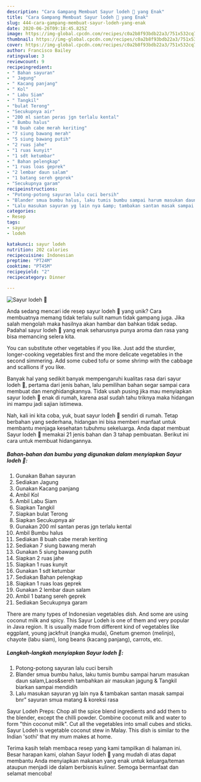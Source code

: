 ```yaml
---
description: "Cara Gampang Membuat Sayur lodeh 🍲 yang Enak"
title: "Cara Gampang Membuat Sayur lodeh 🍲 yang Enak"
slug: 444-cara-gampang-membuat-sayur-lodeh-yang-enak
date: 2020-06-26T09:18:45.825Z
image: https://img-global.cpcdn.com/recipes/c0a2b8f93bdb22a3/751x532cq70/sayur-lodeh-🍲-foto-resep-utama.jpg
thumbnail: https://img-global.cpcdn.com/recipes/c0a2b8f93bdb22a3/751x532cq70/sayur-lodeh-🍲-foto-resep-utama.jpg
cover: https://img-global.cpcdn.com/recipes/c0a2b8f93bdb22a3/751x532cq70/sayur-lodeh-🍲-foto-resep-utama.jpg
author: Francisco Bailey
ratingvalue: 3
reviewcount: 9
recipeingredient:
- " Bahan sayuran"
- " Jagung"
- " Kacang panjang"
- " Kol"
- " Labu Siam"
- " Tangkil"
- "bulat Terong"
- "Secukupnya air"
- "200 ml santan peras jgn terlalu kental"
- " Bumbu halus"
- "8 buah cabe merah keriting"
- "7 siung bawang merah"
- "5 siung bawang putih"
- "2 ruas jahe"
- "1 ruas kunyit"
- "1 sdt ketumbar"
- " Bahan pelengkap"
- "1 ruas loas geprek"
- "2 lembar daun salam"
- "1 batang sereh geprek"
- "Secukupnya garam"
recipeinstructions:
- "Potong-potong sayuran lalu cuci bersih"
- "Blander smua bumbu halus, laku tumis bumbu sampai harum masukan daun salam,Laos&amp;sereh tambahkan air masukan jagung &amp; Tangkil biarkan sampai mendidih"
- "Lalu masukan sayuran yg lain nya &amp; tambakan santan masak sampai bnr&#34; sayuran smua matang &amp; koreksi rasa"
categories:
- Resep
tags:
- sayur
- lodeh

katakunci: sayur lodeh 
nutrition: 202 calories
recipecuisine: Indonesian
preptime: "PT24M"
cooktime: "PT45M"
recipeyield: "2"
recipecategory: Dinner

---
```



![Sayur lodeh 🍲](https://img-global.cpcdn.com/recipes/c0a2b8f93bdb22a3/751x532cq70/sayur-lodeh-🍲-foto-resep-utama.jpg)

Anda sedang mencari ide resep sayur lodeh 🍲 yang unik? Cara membuatnya memang tidak terlalu sulit namun tidak gampang juga. Jika salah mengolah maka hasilnya akan hambar dan bahkan tidak sedap. Padahal sayur lodeh 🍲 yang enak seharusnya punya aroma dan rasa yang bisa memancing selera kita.

You can substitute other vegetables if you like. Just add the sturdier, longer-cooking vegetables first and the more delicate vegetables in the second simmering. Add some cubed tofu or some shrimp with the cabbage and scallions if you like.

Banyak hal yang sedikit banyak mempengaruhi kualitas rasa dari sayur lodeh 🍲, pertama dari jenis bahan, lalu pemilihan bahan segar sampai cara membuat dan menghidangkannya. Tidak usah pusing jika mau menyiapkan sayur lodeh 🍲 enak di rumah, karena asal sudah tahu triknya maka hidangan ini mampu jadi sajian istimewa.


Nah, kali ini kita coba, yuk, buat sayur lodeh 🍲 sendiri di rumah. Tetap berbahan yang sederhana, hidangan ini bisa memberi manfaat untuk membantu menjaga kesehatan tubuhmu sekeluarga. Anda dapat membuat Sayur lodeh 🍲 memakai 21 jenis bahan dan 3 tahap pembuatan. Berikut ini cara untuk membuat hidangannya.

<!--inarticleads1-->

##### Bahan-bahan dan bumbu yang digunakan dalam menyiapkan Sayur lodeh 🍲:

1. Gunakan  Bahan sayuran
1. Sediakan  Jagung
1. Gunakan  Kacang panjang
1. Ambil  Kol
1. Ambil  Labu Siam
1. Siapkan  Tangkil
1. Siapkan bulat Terong
1. Siapkan Secukupnya air
1. Gunakan 200 ml santan peras jgn terlalu kental
1. Ambil  Bumbu halus
1. Sediakan 8 buah cabe merah keriting
1. Sediakan 7 siung bawang merah
1. Gunakan 5 siung bawang putih
1. Siapkan 2 ruas jahe
1. Siapkan 1 ruas kunyit
1. Gunakan 1 sdt ketumbar
1. Sediakan  Bahan pelengkap
1. Siapkan 1 ruas loas geprek
1. Gunakan 2 lembar daun salam
1. Ambil 1 batang sereh geprek
1. Sediakan Secukupnya garam


There are many types of Indonesian vegetables dish. And some are using coconut milk and spicy. This Sayur Lodeh is one of them and very popular in Java region. It is usually made from different kind of vegetables like eggplant, young jackfruit (nangka muda), Gnetum gnemon (melinjo), chayote (labu siam), long beans (kacang panjang), carrots, etc. 

<!--inarticleads2-->

##### Langkah-langkah menyiapkan Sayur lodeh 🍲:

1. Potong-potong sayuran lalu cuci bersih
1. Blander smua bumbu halus, laku tumis bumbu sampai harum masukan daun salam,Laos&amp;sereh tambahkan air masukan jagung &amp; Tangkil biarkan sampai mendidih
1. Lalu masukan sayuran yg lain nya &amp; tambakan santan masak sampai bnr&#34; sayuran smua matang &amp; koreksi rasa


Sayur Lodeh Preps: Chop all the spice blend ingredients and add them to the blender, except the chilli powder. Combine coconut milk and water to form &#34;thin coconut milk&#34;. Cut all the vegetables into small cubes and sticks. Sayur Lodeh is vegetable coconut stew in Malay. This dish is similar to the Indian &#39;sothi&#39; that my mum makes at home. 

Terima kasih telah membaca resep yang kami tampilkan di halaman ini. Besar harapan kami, olahan Sayur lodeh 🍲 yang mudah di atas dapat membantu Anda menyiapkan makanan yang enak untuk keluarga/teman ataupun menjadi ide dalam berbisnis kuliner. Semoga bermanfaat dan selamat mencoba!
